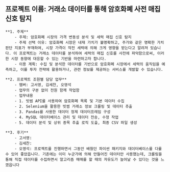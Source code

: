 ## 프로젝트 이름: 거래소 데이터를 통해 암호화폐 사전 매집 신호 탐지

    **1. 주제**
        - 주제: 암호화폐 시장의 가격 변동성 분석 및 세력 매집 신호 탐지
        - 주제 선택 이유: 암호화폐 시장은 내재 가치가 불명확하고, 주가와 같은 명확한 가치 판단 지표가 부재하여, 시장 가격이 작전 세력에 의해 크게 영향을 받는다고 알려져 있습니다. 이 프로젝트는 거래소 데이터를 분석하여 세력의 매집 신호를 사전에 파악함으로써, 이러한 시장 동향에 대응할 수 있는 기반을 마련하고자 합니다.
        - 이용 계획: 수집 및 분석한 데이터를 기반으로 암호화폐 시장에서 세력의 움직임을 예측하고, 이를 투자 전략에 활용하거나, 관련 정보를 제공하는 서비스를 개발할 수 있습니다.
    
    **2. 프로젝트 조원별 담당 업무**
        - 멤버: 고서영, 김세찬, 오영석
        - 업무의 구분 없이 전원 함께 작업함
        - 업무내용
        - 1. 빗썸 API를 사용하여 암호화폐 목록 및 기본 데이터 수집
        - 2. Selenium을 활용한 빗썸 거래소 정보 크롤링 및 데이터 추출
        - 3. Pandas를 사용한 데이터 정제 데이터프레임 구성
        - 4. MySQL 데이터베이스 관리 및 데이터 전송, 수정 작업
        - 5. 데이터 분석 및 상위 종목 추출 로직 도출, 최종 CSV 파일 생성
        
    **3. 후기**
        - 고서영: 
        - 김세찬:
        - 오영석: 프로젝트를 진행하면서 그동안 배웠던 파이썬 패키지와 데이터베이스를 다룰 수 있어 좋았읍니다. 기존에는 이미 누군가에 의해 만들어진 데이터만 사용했는데, 크롤링을 통해 직접 데이터를 수집하면서 알고리즘 매매를 할 때의 자유도가 늘어날 수 있다는 것을 느꼈읍니다
